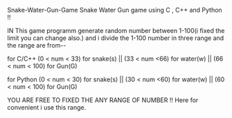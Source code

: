 Snake-Water-Gun-Game
Snake Water Gun game using C , C++ and Python !!

IN This game programm generate random number between 1-100(i fixed the limit you can change also.) and i divide the 1-100 number in three range and the range are from--

for C/C++
(0 < num < 33) for snake(s) || (33 < num <66) for water(w) || (66 < num < 100) for Gun(G) 

for Python
(0 < num < 30) for snake(s) || (30 < num <60) for water(w) || (60 < num < 100) for Gun(G)

YOU ARE FREE TO FIXED THE ANY RANGE OF NUMBER !!
Here for convenient i use this range.
